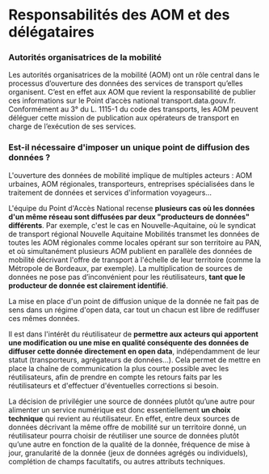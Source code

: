 # Responsabilités des AOM et des délégataires

### &#xD;Autorités organisatrices de la mobilité

Les autorités organisatrices de la mobilité (AOM) ont un rôle central dans le processus d’ouverture des données des services de transport qu’elles organisent. C’est en effet aux AOM que revient la responsabilité de publier ces informations sur le Point d’accès national transport.data.gouv.fr. Conformément au 3° du L. 1115-1 du code des transports, les AOM peuvent déléguer cette mission de publication aux opérateurs de transport en charge de l’exécution de ses services.



### Est-il nécessaire d'imposer un unique point de diffusion des données ?

L'ouverture des données de mobilité implique de multiples acteurs : AOM urbaines, AOM régionales, transporteurs, entreprises spécialisées dans le traitement de données et services d'information voyageurs...

L'équipe du Point d'Accès National recense **plusieurs cas où les données d'un même réseau sont diffusées par deux "producteurs de données" différents**. Par exemple, c'est le cas en Nouvelle-Aquitaine, où le syndicat de transport régional Nouvelle Aquitaine Mobilités transmet les données de toutes les AOM régionales comme locales opérant sur son territoire au PAN, et où simultanément plusieurs AOM publient en parallèle des données de mobilité décrivant l'offre de transport à l'échelle de leur territoire (comme la Métropole de Bordeaux, par exemple). La multiplication de sources de données ne pose pas d’inconvénient pour les réutilisateurs, **tant que le producteur de donnée est clairement identifié**.

La mise en place d'un point de diffusion unique de la donnée ne fait pas de sens dans un régime d'open data, car tout un chacun est libre de rediffuser ces mêmes données.

Il est dans l'intérêt du réutilisateur de **permettre aux acteurs qui apportent une modification ou une mise en qualité conséquente des données de diffuser cette donnée directement en open data**, indépendamment de leur statut (transporteurs, agrégateurs de données...). Cela permet de mettre en place la chaîne de communication la plus courte possible avec les réutilisateurs, afin de prendre en compte les retours faits par les réutilisateurs et d'effectuer d'éventuelles corrections si besoin.

La décision de privilégier une source de données plutôt qu’une autre pour alimenter un service numérique est donc essentiellement **un choix technique** qui revient au réutilisateur. En effet, entre deux sources de données décrivant la même offre de mobilité sur un territoire donné, un réutilisateur pourra choisir de réutiliser une source de données plutôt qu’une autre en fonction de la qualité de la donnée, fréquence de mise à jour, granularité de la donnée (jeux de données agrégés ou individuels), complétion de champs facultatifs, ou autres attributs techniques.
